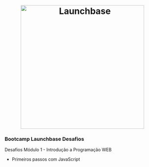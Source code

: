 <h1 align="center">
    <img alt="Launchbase" src="https://storage.googleapis.com/golden-wind/bootcamp-launchbase/logo.png" width="400px" />
</h1>

<h3>
    Bootcamp Launchbase Desafios
</h3>

Desafios Módulo 1 - Introdução a Programação WEB

<ul>
    <li>Primeiros passos com JavaScript</li>
</ul>

